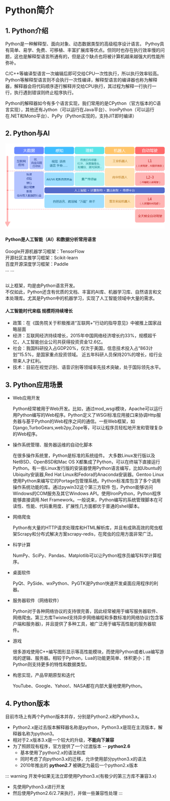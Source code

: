 # Python简介

## 1. Python介绍
Python是一种解释型、面向对象、动态数据类型的高级程序设计语言。
Pythoy具有简单、易学、免费、可移植、丰富扩展库等优点。但同时也存在执行效率慢的问题，这也是解释型语言所通有的，但是这个缺点也将被计算机越来越强大的性能所弥补。

C/C++等编译型语言一次编辑后即可交给CPU一次性执行，所以执行效率较高。Python等解释型语言则不会执行一次性编译，解释型语言的编译器也称为解释器，解释器会将代码顺序逐行解释并交给CPU执行，其过程为解释一行执行一行，执行遇到错误则终止程序执行。

Python的解释器如今有多个语言实现，我们常用的是CPython（官方版本的C语言实现），其他还有Jython（可以运行在Java平台）、IronPython（可以运行在.NET和Mono平台）、PyPy（Python实现的，支持JIT即时编译）

## 2. Python与AI

![人工智能未来蓝图](../img/basic/structure.png '人工智能未来蓝图')

#### Python是人工智能（AI）和数据分析常用语言
Google开源机器学习框架：TensorFlow
<br/>开源社区主推学习框架：Scikit-learn
<br/>百度开源深度学习框架：Paddle
<br/>... ...

<br/>以上框架，均是由Python语言开发。
<br/>不仅如此，Python还含有优质的文档、丰富的AI库、机器学习库、自然语言和文本处理库。尤其是Python中的机器学习，实现了人工智能领域中大量的需求。

#### 人工智能时代来临 规模将持续增长
* 政策：在《国务院关于积极推进“互联网+”行动的指导意见》中被推上国家战略层面
* 经济：互联网经济持续增长，2015年中国网络经济增长约33%，规模超千亿，人工智能创业公司共获得投资资金12.6亿。
* 社会：我国科研投入占GDP20%，仅次于美国，信息技术投入占“863计划”15.5%，是国家重点投资领域。 近五年科研人员保持20%的增长，给行业带来人才红利。
* 技术：目前在视觉识别、语音识别等领域率先技术突破，处于国际领先水平。

## 3. Python应用场景

* Web应用开发

    Python经常被用于Web开发。比如，通过mod_wsgi模块，Apache可以运行用Python编写的Web程序。Python定义了WSGI标准应用接口来协调Http服务器与基于Python的Web程序之间的通信。一些Web框架，如Django,TurboGears,web2py,Zope等，可以让程序员轻松地开发和管理复杂的Web程序。

* 操作系统管理、服务器运维的自动化脚本

    在很多操作系统里，Python是标准的系统组件。 大多数Linux发行版以及NetBSD、OpenBSD和Mac OS X都集成了Python，可以在终端下直接运行Python。有一些Linux发行版的安装器使用Python语言编写，比如Ubuntu的Ubiquity安装器,Red Hat Linux和Fedora的Anaconda安装器。Gentoo Linux使用Python来编写它的Portage包管理系统。Python标准库包含了多个调用操作系统功能的库。通过pywin32这个第三方软件 包，Python能够访问Windows的COM服务及其它Windows API。使用IronPython，Python程序能够直接调用.Net Framework。一般说来，Python编写的系统管理脚本在可读性、性能、代码重用度、扩展性几方面都优于普通的shell脚本。

* 网络爬虫

    Python有大量的HTTP请求处理库和HTML解析库，并且有成熟高效的爬虫框架Scrapy和分布式解决方案scrapy-redis，在爬虫的应用方面非常广泛。

* 科学计算

    NumPy、SciPy、Pandas、Matplotlib可以让Python程序员编写科学计算程序。

* 桌面软件

    PyQt、PySide、wxPython、PyGTK是Python快速开发桌面应用程序的利器。

* 服务器软件（网络软件）

    Python对于各种网络协议的支持很完善，因此经常被用于编写服务器软件、网络爬虫。第三方库Twisted支持异步网络编程和多数标准的网络协议(包含客户端和服务器)，并且提供了多种工具，被广泛用于编写高性能的服务器软件。

* 游戏

    很多游戏使用C++编写图形显示等高性能模块，而使用Python或者Lua编写游戏的逻辑、服务器。相较于Python，Lua的功能更简单、体积更小；而Python则支持更多的特性和数据类型。

* 构思实现，产品早期原型和迭代

    YouTube、Google、Yahoo!、NASA都在内部大量地使用Python。

## 4. Python版本

目前市场上有两个Python版本并存，分别是Python2.x和Python3.x。

* Python2.x是过去版本解释器名称是python，Python3.x是现在主流版本，解释器名称为python3。
* 相对于2.x版本3.x是一个较大的升级，**不能向下兼容**
* 为了照顾现有程序，官方提供了一个过渡版本 -- **python2.6**
    * 基本使用了python2.x的语法和库
    * 同时考虑了向python3.x的迁移，允许使用部分python3.x的语法
    * 2010年推出的 **python2.7** 被确定为最后一个python2.x版本


::: warning 开发中如果无法立即使用Python3.x(有极少的第三方库不兼容3.x)
* 先使用Python3.x进行开发
* 然后使用Python2.6/2.7来执行，并做一些兼容性处理
:::